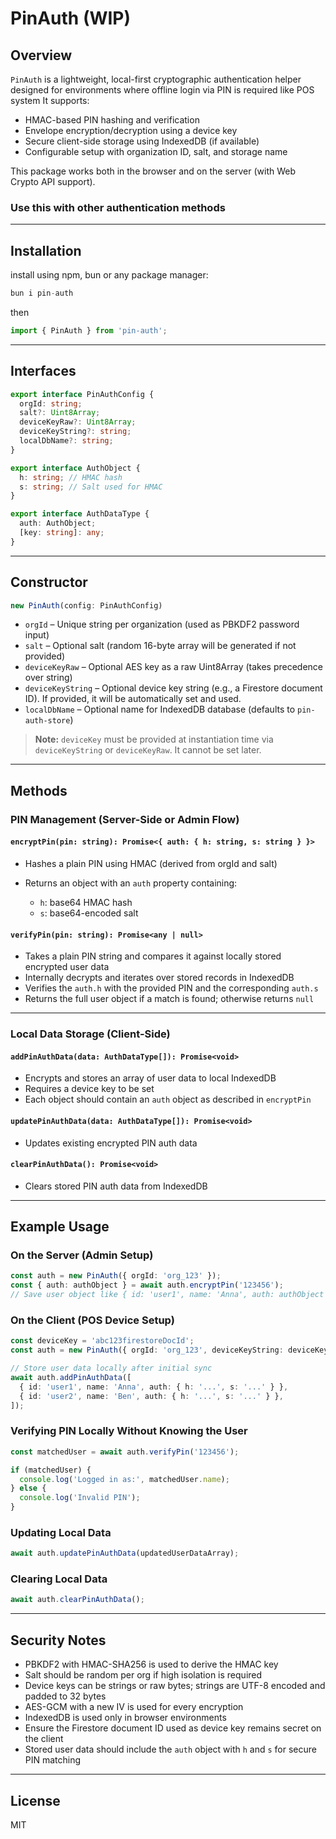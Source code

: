 # PinAuth (WIP)

## Overview

`PinAuth` is a lightweight, local-first cryptographic authentication helper designed for environments where offline login via PIN is required like POS system It supports:

* HMAC-based PIN hashing and verification
* Envelope encryption/decryption using a device key
* Secure client-side storage using IndexedDB (if available)
* Configurable setup with organization ID, salt, and storage name

This package works both in the browser and on the server (with Web Crypto API support).

### Use this with other authentication methods

---

## Installation

install using npm, bun or any package manager:

```ts
bun i pin-auth
```

then

```ts
import { PinAuth } from 'pin-auth';
```

---

## Interfaces

```ts
export interface PinAuthConfig {
  orgId: string;
  salt?: Uint8Array;
  deviceKeyRaw?: Uint8Array;
  deviceKeyString?: string;
  localDbName?: string;
}

export interface AuthObject {
  h: string; // HMAC hash
  s: string; // Salt used for HMAC
}

export interface AuthDataType {
  auth: AuthObject;
  [key: string]: any;
}
```

---

## Constructor

```ts
new PinAuth(config: PinAuthConfig)
```

* `orgId` – Unique string per organization (used as PBKDF2 password input)
* `salt` – Optional salt (random 16-byte array will be generated if not provided)
* `deviceKeyRaw` – Optional AES key as a raw Uint8Array (takes precedence over string)
* `deviceKeyString` – Optional device key string (e.g., a Firestore document ID). If provided, it will be automatically set and used.
* `localDbName` – Optional name for IndexedDB database (defaults to `pin-auth-store`)

> **Note:** `deviceKey` must be provided at instantiation time via `deviceKeyString` or `deviceKeyRaw`. It cannot be set later.

---

## Methods

### PIN Management (Server-Side or Admin Flow)

#### `encryptPin(pin: string): Promise<{ auth: { h: string, s: string } }>`

* Hashes a plain PIN using HMAC (derived from orgId and salt)
* Returns an object with an `auth` property containing:

  * `h`: base64 HMAC hash
  * `s`: base64-encoded salt

#### `verifyPin(pin: string): Promise<any | null>`

* Takes a plain PIN string and compares it against locally stored encrypted user data
* Internally decrypts and iterates over stored records in IndexedDB
* Verifies the `auth.h` with the provided PIN and the corresponding `auth.s`
* Returns the full user object if a match is found; otherwise returns `null`

---

### Local Data Storage (Client-Side)

#### `addPinAuthData(data: AuthDataType[]): Promise<void>`

* Encrypts and stores an array of user data to local IndexedDB
* Requires a device key to be set
* Each object should contain an `auth` object as described in `encryptPin`

#### `updatePinAuthData(data: AuthDataType[]): Promise<void>`

* Updates existing encrypted PIN auth data

#### `clearPinAuthData(): Promise<void>`

* Clears stored PIN auth data from IndexedDB

---

## Example Usage

### On the Server (Admin Setup)

```ts
const auth = new PinAuth({ orgId: 'org_123' });
const { auth: authObject } = await auth.encryptPin('123456');
// Save user object like { id: 'user1', name: 'Anna', auth: authObject } to the database
```

### On the Client (POS Device Setup)

```ts
const deviceKey = 'abc123firestoreDocId';
const auth = new PinAuth({ orgId: 'org_123', deviceKeyString: deviceKey });

// Store user data locally after initial sync
await auth.addPinAuthData([
  { id: 'user1', name: 'Anna', auth: { h: '...', s: '...' } },
  { id: 'user2', name: 'Ben', auth: { h: '...', s: '...' } },
]);
```

### Verifying PIN Locally Without Knowing the User

```ts
const matchedUser = await auth.verifyPin('123456');

if (matchedUser) {
  console.log('Logged in as:', matchedUser.name);
} else {
  console.log('Invalid PIN');
}
```

### Updating Local Data

```ts
await auth.updatePinAuthData(updatedUserDataArray);
```

### Clearing Local Data

```ts
await auth.clearPinAuthData();
```

---

## Security Notes

* PBKDF2 with HMAC-SHA256 is used to derive the HMAC key
* Salt should be random per org if high isolation is required
* Device keys can be strings or raw bytes; strings are UTF-8 encoded and padded to 32 bytes
* AES-GCM with a new IV is used for every encryption
* IndexedDB is used only in browser environments
* Ensure the Firestore document ID used as device key remains secret on the client
* Stored user data should include the `auth` object with `h` and `s` for secure PIN matching

---

## License

MIT
